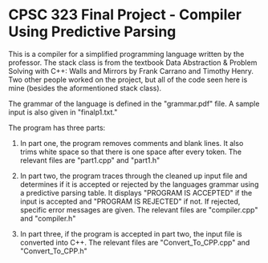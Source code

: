 # CPSC 323 Final Project - Compiler Using Predictive Parsing


This is a compiler for a simplified programming language written by the professor. The stack class is from the textbook Data Abstraction & Problem Solving with C++: Walls and Mirrors by Frank Carrano and Timothy Henry. Two other people worked on the project, but all of the code seen here is mine (besides the aformentioned stack class). 

The grammar of the language is defined in the "grammar.pdf" file. A sample input is also given in "finalp1.txt." 

The program has three parts:

1. In part one, the program removes comments and blank lines. It also trims white space so that there is one space after
every token. The relevant files are "part1.cpp" and "part1.h"

2. In part two, the program traces through the cleaned up input file and determines if it is accepted or rejected
by the languages grammar using a predictive parsing table. It displays "PROGRAM IS ACCEPTED" if the input is accepted and "PROGRAM IS REJECTED" if not. If rejected, specific error messages are given. The relevant files are "compiler.cpp" and "compiler.h"

3. In part three, if the program is accepted in part two, the input file is converted into C++. The relevant files are "Convert_To_CPP.cpp" and "Convert_To_CPP.h"
